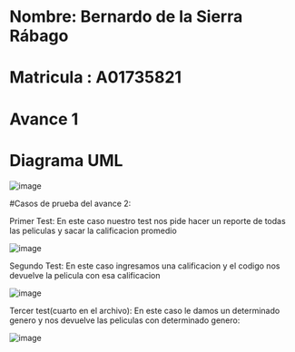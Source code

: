 # Nombre: Bernardo de la Sierra Rábago
# Matricula : A01735821
# Avance 1
# Diagrama UML

![image](https://user-images.githubusercontent.com/93608793/172030747-d4e6d31f-8308-4fc3-9ade-c7620dc175fe.png)

#Casos de prueba del avance 2:

Primer Test:
En este caso nuestro test nos pide hacer un reporte de todas las peliculas y sacar la calificacion promedio

![image](https://user-images.githubusercontent.com/93608793/172030443-cc5b7b82-ce1d-4910-879d-68999588c7f7.png)

Segundo Test:
En este caso ingresamos una calificacion y el codigo nos devuelve la pelicula con esa calificacion

![image](https://user-images.githubusercontent.com/93608793/172030503-e4c632a4-627c-4d2e-8959-ad4f59200d8b.png)

Tercer test(cuarto en el archivo):
En este caso le damos un determinado genero y nos devuelve las peliculas con determinado genero:

![image](https://user-images.githubusercontent.com/93608793/172030546-4558b4d4-b4d9-4145-8d23-f36b0cea2fde.png)

